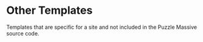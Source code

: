 # Other Templates

Templates that are specific for a site and not included in the Puzzle Massive
source code.
